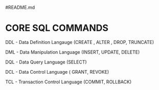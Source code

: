 #README.md

# CORE SQL COMMANDS

DDL - Data Definition Langauge 
(CREATE , ALTER , DROP, TRUNCATE)

DML - Data Manipulation Language 
(INSERT, UPDATE, DELETE)

DQL - Data Query Language
(SELECT)

DCL - Data Control Language
( GRANT, REVOKE)

TCL - Transaction Control Language
(COMMIT, ROLLBACK)


